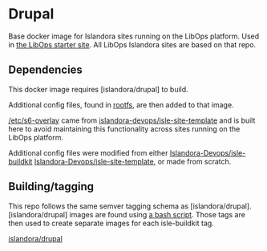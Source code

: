 # Drupal

Base docker image for Islandora sites running on the LibOps platform. Used in [the LibOps starter site](https://github.com/LibOps/islandora-starter-site). All LibOps Islandora sites are based on that repo.

## Dependencies

This docker image requires [islandora/drupal] to build.

Additional config files, found in [rootfs](./rootfs), are then added to that image.

[/etc/s6-overlay](./rootfs/etc/s6-overlay) came from [islandora-devops/isle-site-template](https://github.com/Islandora-Devops/isle-site-template/tree/main/drupal/rootfs/etc/s6-overlay) and is built here to avoid maintaining this functionality across sites running on the LibOps platform.

Additional config files were modified from either [Islandora-Devops/isle-buildkit](https://github.com/islandora-devops/isle-buildkit) [Islandora-Devops/isle-site-template](https://github.com/islandora-devops/isle-site-template), or made from scratch.

## Building/tagging

This repo follows the same semver tagging schema as [islandora/drupal]. [islandora/drupal] images are found using [a bash script](./ci/find-tags.sh). Those tags are then used to create separate images for each isle-buildkit tag.

[islandora/drupal](https://github.com/Islandora-Devops/isle-buildkit/tree/main/drupal)

